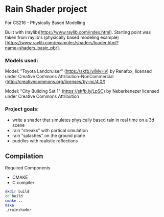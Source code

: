 # Rain Shader project

For CS216 - Physically Based Modelling

Built with (raylib)[https://www.raylib.com/index.html]. Starting point was 
 taken from raylib's (physically based modeling example)[https://www.raylib.com/examples/shaders/loader.html?name=shaders_basic_pbr].
 
### Models used: 
  Model: "Toyota Landcruiser" (https://skfb.ly/MyHv) by Renafox,
  licensed under Creative Commons Attribution-NonCommercial 
  (http://creativecommons.org/licenses/by-nc/4.0/)

  Model: "City Building Set 1" (https://skfb.ly/LpSC) by Neberkenezer
  licensed under Creative Commons Attribution


### Project goals:
- write a shader that simulates physically based rain in real time on a 3d scene
- rain "streaks" with partical simulation
- rain "splashes" on the ground plane
- puddles with realistic reflections


## Compilation

Required Components
- CMAKE
- C compiler

```bash
mkdir build
cd build
cmake ..
make
./rainshader
```

